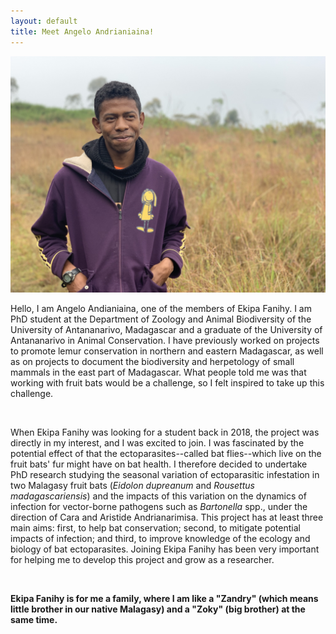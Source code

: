 ```yaml
---
layout: default
title: Meet Angelo Andrianiaina!
---
```

<img src="/assets/angelo_andrianiaina.jpg" alt="angelo" class="img-left-w-text" />

Hello, I am Angelo Andianiaina, one of the members of Ekipa Fanihy. I am PhD student at the Department of Zoology and Animal Biodiversity of the University of Antananarivo, Madagascar and  a graduate of the University of Antananarivo in Animal Conservation. I have previously worked on projects to promote lemur conservation in northern and eastern Madagascar, as well as on projects to document the biodiversity and herpetology of small mammals in the east part of Madagascar. What people told me was that working with fruit bats would be a challenge, so I felt inspired to take up this challenge.

<br />

When Ekipa Fanihy was looking for a student back in 2018, the project was directly in my interest, and I was excited to join. I was fascinated by the potential effect of that the ectoparasites--called bat flies--which live on the fruit bats' fur might have on bat health. I therefore decided to undertake PhD research studying the seasonal variation of ectoparasitic infestation in two Malagasy fruit bats (<i>Eidolon dupreanum</i> and <i>Rousettus madagascariensis</i>) and the impacts of this variation on the dynamics of infection for vector-borne pathogens such as <i>Bartonella</i> spp., under the direction of Cara and Aristide Andrianarimisa. This project has at least three main aims: first, to help bat conservation; second, to mitigate potential impacts of infection; and third, to improve knowledge of the ecology and biology of bat ectoparasites. Joining Ekipa Fanihy has been very important for helping me to develop this project and grow as a researcher.

<br />

<b>Ekipa Fanihy is for me a family, where I am like a "Zandry" (which means little brother in our native Malagasy) and a "Zoky" (big brother) at the same time.</b>
